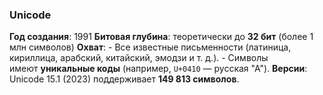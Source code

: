 ### **Unicode**
**Год создания**: 1991
**Битовая глубина**: теоретически до **32 бит** (более 1 млн символов) 
**Охват**:
    - Все известные письменности (латиница, кириллица, арабский, китайский, эмодзи и т. д.).
    - Символы имеют **уникальные коды** (например, `U+0410` — русская "А").
**Версии**: Unicode 15.1 (2023) поддерживает **149 813 символов**.
